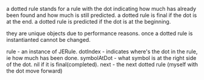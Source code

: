 a dotted rule stands for a rule with the dot indicating how much has already been found and how much is still predicted.
a dotted rule is final if the dot is at the end.
a dotted rule is predicted if the dot is at the beginning.

they are unique objects due to performance reasons.
once a dotted rule is instantianted cannot be changed.

rule - an instance of JERule.
dotIndex - indicates where's the dot in the rule, ie how much has been done.
symbolAtDot - what symbol is at the right side of the dot.
                                nil if it is final(completed).
next - the next dotted rule (myself with the dot move forward)



